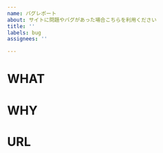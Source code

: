 ```yaml
---
name: バグレポート
about: サイトに問題やバグがあった場合こちらを利用ください
title: ''
labels: bug
assignees: ''

---
```


# WHAT
<!-- 問題点をこちらに記載ください -->

# WHY
<!-- なぜ修正が必要か記載ください -->

# URL
<!-- 特定のURLで問題が起きる場合はこちらに記載ください -->
